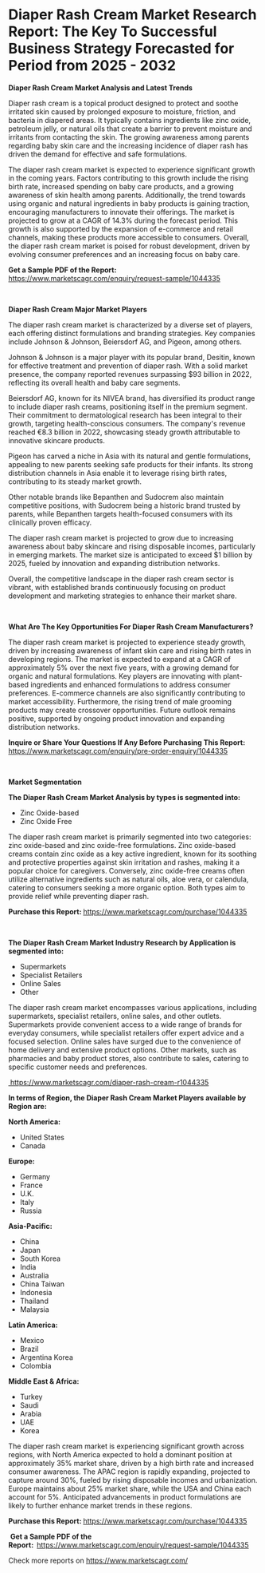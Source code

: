 <p><h1>Diaper Rash Cream Market Research Report: The Key To Successful Business Strategy Forecasted for Period from 2025 - 2032</h1></p><p><strong>Diaper Rash Cream Market Analysis and Latest Trends</strong></p>
<p><p>Diaper rash cream is a topical product designed to protect and soothe irritated skin caused by prolonged exposure to moisture, friction, and bacteria in diapered areas. It typically contains ingredients like zinc oxide, petroleum jelly, or natural oils that create a barrier to prevent moisture and irritants from contacting the skin. The growing awareness among parents regarding baby skin care and the increasing incidence of diaper rash has driven the demand for effective and safe formulations.</p><p>The diaper rash cream market is expected to experience significant growth in the coming years. Factors contributing to this growth include the rising birth rate, increased spending on baby care products, and a growing awareness of skin health among parents. Additionally, the trend towards using organic and natural ingredients in baby products is gaining traction, encouraging manufacturers to innovate their offerings. The market is projected to grow at a CAGR of 14.3% during the forecast period. This growth is also supported by the expansion of e-commerce and retail channels, making these products more accessible to consumers. Overall, the diaper rash cream market is poised for robust development, driven by evolving consumer preferences and an increasing focus on baby care.</p></p>
<p><strong>Get a Sample PDF of the Report:&nbsp;</strong> <a href="https://www.marketscagr.com/enquiry/request-sample/1044335?utm_campaign=3249&utm_medium=2&utm_source=Github&utm_content=ia&utm_term=04042025&utm_id=diaper-rash-cream">https://www.marketscagr.com/enquiry/request-sample/1044335</a></p>
<p>&nbsp;</p>
<p><strong>Diaper Rash Cream Major Market Players</strong></p>
<p><p>The diaper rash cream market is characterized by a diverse set of players, each offering distinct formulations and branding strategies. Key companies include Johnson & Johnson, Beiersdorf AG, and Pigeon, among others. </p><p>Johnson & Johnson is a major player with its popular brand, Desitin, known for effective treatment and prevention of diaper rash. With a solid market presence, the company reported revenues surpassing $93 billion in 2022, reflecting its overall health and baby care segments. </p><p>Beiersdorf AG, known for its NIVEA brand, has diversified its product range to include diaper rash creams, positioning itself in the premium segment. Their commitment to dermatological research has been integral to their growth, targeting health-conscious consumers. The company's revenue reached €8.3 billion in 2022, showcasing steady growth attributable to innovative skincare products.</p><p>Pigeon has carved a niche in Asia with its natural and gentle formulations, appealing to new parents seeking safe products for their infants. Its strong distribution channels in Asia enable it to leverage rising birth rates, contributing to its steady market growth.</p><p>Other notable brands like Bepanthen and Sudocrem also maintain competitive positions, with Sudocrem being a historic brand trusted by parents, while Bepanthen targets health-focused consumers with its clinically proven efficacy.</p><p>The diaper rash cream market is projected to grow due to increasing awareness about baby skincare and rising disposable incomes, particularly in emerging markets. The market size is anticipated to exceed $1 billion by 2025, fueled by innovation and expanding distribution networks.</p><p>Overall, the competitive landscape in the diaper rash cream sector is vibrant, with established brands continuously focusing on product development and marketing strategies to enhance their market share.</p></p>
<p>&nbsp;</p>
<p><strong>What Are The Key Opportunities For Diaper Rash Cream Manufacturers?</strong></p>
<p><p>The diaper rash cream market is projected to experience steady growth, driven by increasing awareness of infant skin care and rising birth rates in developing regions. The market is expected to expand at a CAGR of approximately 5% over the next five years, with a growing demand for organic and natural formulations. Key players are innovating with plant-based ingredients and enhanced formulations to address consumer preferences. E-commerce channels are also significantly contributing to market accessibility. Furthermore, the rising trend of male grooming products may create crossover opportunities. Future outlook remains positive, supported by ongoing product innovation and expanding distribution networks.</p></p>
<p><strong>Inquire or Share Your Questions If Any Before Purchasing This Report:</strong> <a href="https://www.marketscagr.com/enquiry/pre-order-enquiry/1044335?utm_campaign=3249&utm_medium=2&utm_source=Github&utm_content=ia&utm_term=04042025&utm_id=diaper-rash-cream">https://www.marketscagr.com/enquiry/pre-order-enquiry/1044335</a></p>
<p>&nbsp;</p>
<p><strong>Market Segmentation</strong></p>
<p><strong>The Diaper Rash Cream Market Analysis by types is segmented into:</strong></p>
<p><ul><li>Zinc Oxide-based</li><li>Zinc Oxide Free</li></ul></p>
<p><p>The diaper rash cream market is primarily segmented into two categories: zinc oxide-based and zinc oxide-free formulations. Zinc oxide-based creams contain zinc oxide as a key active ingredient, known for its soothing and protective properties against skin irritation and rashes, making it a popular choice for caregivers. Conversely, zinc oxide-free creams often utilize alternative ingredients such as natural oils, aloe vera, or calendula, catering to consumers seeking a more organic option. Both types aim to provide relief while preventing diaper rash.</p></p>
<p><strong>Purchase this Report:&nbsp;</strong><a href="https://www.marketscagr.com/purchase/1044335?utm_campaign=3249&utm_medium=2&utm_source=Github&utm_content=ia&utm_term=04042025&utm_id=diaper-rash-cream">https://www.marketscagr.com/purchase/1044335</a></p>
<p>&nbsp;</p>
<p><strong>The Diaper Rash Cream Market Industry Research by Application is segmented into:</strong></p>
<p><ul><li>Supermarkets</li><li>Specialist Retailers</li><li>Online Sales</li><li>Other</li></ul></p>
<p><p>The diaper rash cream market encompasses various applications, including supermarkets, specialist retailers, online sales, and other outlets. Supermarkets provide convenient access to a wide range of brands for everyday consumers, while specialist retailers offer expert advice and a focused selection. Online sales have surged due to the convenience of home delivery and extensive product options. Other markets, such as pharmacies and baby product stores, also contribute to sales, catering to specific customer needs and preferences.</p></p>
<p><a href="https://www.marketscagr.com/diaper-rash-cream-r1044335?utm_campaign=3249&utm_medium=2&utm_source=Github&utm_content=ia&utm_term=04042025&utm_id=diaper-rash-cream">&nbsp;https://www.marketscagr.com/diaper-rash-cream-r1044335</a></p>
<p><strong>In terms of Region, the Diaper Rash Cream Market Players available by Region are:</strong></p>
<p>
    <p> <strong> North America: </strong>
        <ul>
            <li>United States</li>
            <li>Canada</li>
        </ul>
        </p> 
    <p> <strong> Europe: </strong>
        <ul>
            <li>Germany</li>
            <li>France</li>
            <li>U.K.</li>
            <li>Italy</li>
            <li>Russia</li>
        </ul>
        </p> 
    <p> <strong> Asia-Pacific: </strong>
        <ul>
            <li>China</li>
            <li>Japan</li>
            <li>South Korea</li>
            <li>India</li>
            <li>Australia</li>
            <li>China Taiwan</li>
            <li>Indonesia</li>
            <li>Thailand</li>
            <li>Malaysia</li>
        </ul>
        </p> 
    <p> <strong> Latin America: </strong>
        <ul>
            <li>Mexico</li>
            <li>Brazil</li>
            <li>Argentina Korea</li>
            <li>Colombia</li>
        </ul>
        </p> 
    <p> <strong> Middle East & Africa: </strong>
        <ul>
            <li>Turkey</li>
            <li>Saudi</li>
            <li>Arabia</li>
            <li>UAE</li>
            <li>Korea</li>
        </ul>
    </p>
    </p>
<p><p>The diaper rash cream market is experiencing significant growth across regions, with North America expected to hold a dominant position at approximately 35% market share, driven by a high birth rate and increased consumer awareness. The APAC region is rapidly expanding, projected to capture around 30%, fueled by rising disposable incomes and urbanization. Europe maintains about 25% market share, while the USA and China each account for 5%. Anticipated advancements in product formulations are likely to further enhance market trends in these regions.</p></p>
<p><strong>Purchase this Report: </strong><a href="https://www.marketscagr.com/purchase/1044335?utm_campaign=3249&utm_medium=2&utm_source=Github&utm_content=ia&utm_term=04042025&utm_id=diaper-rash-cream">https://www.marketscagr.com/purchase/1044335</a></p>
<p>&nbsp;<strong>Get a Sample PDF of the Report:&nbsp;&nbsp;</strong><a href="https://www.marketscagr.com/enquiry/request-sample/1044335?utm_campaign=3249&utm_medium=2&utm_source=Github&utm_content=ia&utm_term=04042025&utm_id=diaper-rash-cream">https://www.marketscagr.com/enquiry/request-sample/1044335</a></p>
<p><strong></strong></p>
<p>Check more reports on <a href="https://www.marketscagr.com/?utm_campaign=3249&utm_medium=2&utm_source=Github&utm_content=ia&utm_term=04042025&utm_id=diaper-rash-cream">https://www.marketscagr.com/</a></p>